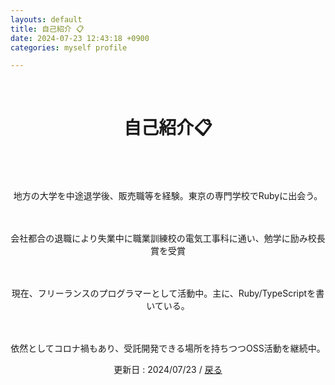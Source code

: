 ```yaml
---
layouts: default
title: 自己紹介 📋
date: 2024-07-23 12:43:18 +0900
categories: myself profile

---
```


<br />

<div style="text-align: center;">
<h1>自己紹介📋</h1>
<br />
　<p>地方の大学を中途退学後、販売職等を経験。東京の専門学校でRubyに出会う。</p>
　<p>会社都合の退職により失業中に職業訓練校の電気工事科に通い、勉学に励み校長賞を受賞</p>
　<p>現在、フリーランスのプログラマーとして活動中。主に、Ruby/TypeScriptを書いている。</p>
　<p>依然としてコロナ禍もあり、受託開発できる場所を持ちつつOSS活動を継続中。</p>
  <p>更新日 : 2024/07/23 / <a href="https://takkii.github.io/">戻る</a></p>
</div>

